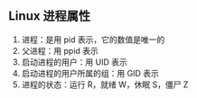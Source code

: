 ## Linux 进程属性

1. 进程：是用 pid 表示，它的数值是唯一的
2. 父进程：用 ppid 表示
3. 启动进程的用户：用 UID 表示
4. 启动进程的用户所属的组：用 GID 表示
5. 进程的状态：运行 R，就绪 W，休眠 S，僵尸 Z